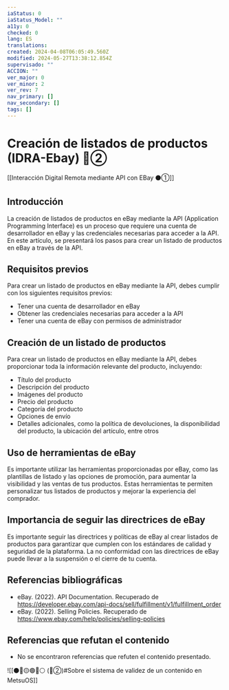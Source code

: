 ```yaml
---
iaStatus: 0
iaStatus_Model: ""
a11y: 0
checked: 0
lang: ES
translations: 
created: 2024-04-08T06:05:49.560Z
modified: 2024-05-27T13:38:12.854Z
supervisado: ""
ACCION: ""
ver_major: 0
ver_minor: 2
ver_rev: 7
nav_primary: []
nav_secondary: []
tags: []
---
```

# Creación de listados de productos (IDRA-Ebay) 🔴②

[[Interacción Digital Remota mediante API con EBay ⚫①]]

## Introducción

La creación de listados de productos en eBay mediante la API (Application Programming Interface) es un proceso que requiere una cuenta de desarrollador en eBay y las credenciales necesarias para acceder a la API. En este artículo, se presentará los pasos para crear un listado de productos en eBay a través de la API.

## Requisitos previos

Para crear un listado de productos en eBay mediante la API, debes cumplir con los siguientes requisitos previos:

* Tener una cuenta de desarrollador en eBay
* Obtener las credenciales necesarias para acceder a la API
* Tener una cuenta de eBay con permisos de administrador

## Creación de un listado de productos

Para crear un listado de productos en eBay mediante la API, debes proporcionar toda la información relevante del producto, incluyendo:

* Título del producto
* Descripción del producto
* Imágenes del producto
* Precio del producto
* Categoría del producto
* Opciones de envío
* Detalles adicionales, como la política de devoluciones, la disponibilidad del producto, la ubicación del artículo, entre otros

## Uso de herramientas de eBay

Es importante utilizar las herramientas proporcionadas por eBay, como las plantillas de listado y las opciones de promoción, para aumentar la visibilidad y las ventas de tus productos. Estas herramientas te permiten personalizar tus listados de productos y mejorar la experiencia del comprador.

## Importancia de seguir las directrices de eBay

Es importante seguir las directrices y políticas de eBay al crear listados de productos para garantizar que cumplen con los estándares de calidad y seguridad de la plataforma. La no conformidad con las directrices de eBay puede llevar a la suspensión o el cierre de tu cuenta.

## Referencias bibliográficas

* eBay. (2022). API Documentation. Recuperado de <https://developer.ebay.com/api-docs/sell/fulfillment/v1/fulfillment_order>
* eBay. (2022). Selling Policies. Recuperado de <https://www.ebay.com/help/policies/selling-policies>

## Referencias que refutan el contenido

* No se encontraron referencias que refuten el contenido presentado.

![[⚫🔴🟡🟢🔵⚪ (🔴②)#Sobre el sistema de validez de un contenido en MetsuOS]]